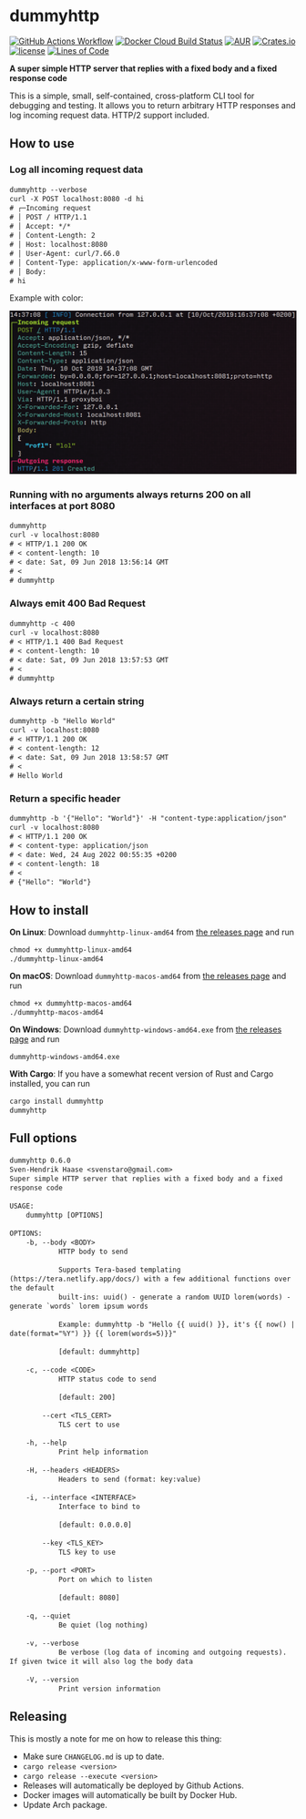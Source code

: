 # dummyhttp

[![GitHub Actions Workflow](https://github.com/svenstaro/dummyhttp/workflows/Build/badge.svg)](https://github.com/svenstaro/dummyhttp/actions)
[![Docker Cloud Build Status](https://img.shields.io/docker/cloud/build/svenstaro/dummyhttp)](https://cloud.docker.com/repository/docker/svenstaro/dummyhttp/)
[![AUR](https://img.shields.io/aur/version/dummyhttp.svg)](https://aur.archlinux.org/packages/dummyhttp/)
[![Crates.io](https://img.shields.io/crates/v/dummyhttp.svg)](https://crates.io/crates/dummyhttp)
[![license](http://img.shields.io/badge/license-MIT-blue.svg)](https://github.com/svenstaro/dummyhttp/blob/master/LICENSE)
[![Lines of Code](https://tokei.rs/b1/github/svenstaro/dummyhttp)](https://github.com/svenstaro/dummyhttp)

**A super simple HTTP server that replies with a fixed body and a fixed response code**

This is a simple, small, self-contained, cross-platform CLI tool for debugging
and testing.
It allows you to return arbitrary HTTP responses and log incoming request data.
HTTP/2 support included.

## How to use

### Log all incoming request data

    dummyhttp --verbose
    curl -X POST localhost:8080 -d hi
    # ┌─Incoming request
    # │ POST / HTTP/1.1
    # │ Accept: */*
    # │ Content-Length: 2
    # │ Host: localhost:8080
    # │ User-Agent: curl/7.66.0
    # │ Content-Type: application/x-www-form-urlencoded
    # │ Body:
    # hi

Example with color:

![Pretty log](pretty_log.png)

### Running with no arguments always returns 200 on all interfaces at port 8080

    dummyhttp
    curl -v localhost:8080
    # < HTTP/1.1 200 OK
    # < content-length: 10
    # < date: Sat, 09 Jun 2018 13:56:14 GMT
    # <
    # dummyhttp

### Always emit 400 Bad Request

    dummyhttp -c 400
    curl -v localhost:8080
    # < HTTP/1.1 400 Bad Request
    # < content-length: 10
    # < date: Sat, 09 Jun 2018 13:57:53 GMT
    # <
    # dummyhttp

### Always return a certain string

    dummyhttp -b "Hello World"
    curl -v localhost:8080
    # < HTTP/1.1 200 OK
    # < content-length: 12
    # < date: Sat, 09 Jun 2018 13:58:57 GMT
    # <
    # Hello World

### Return a specific header

    dummyhttp -b '{"Hello": "World"}' -H "content-type:application/json"
    curl -v localhost:8080
    # < HTTP/1.1 200 OK
    # < content-type: application/json
    # < date: Wed, 24 Aug 2022 00:55:35 +0200
    # < content-length: 18
    # <
    # {"Hello": "World"}

## How to install

**On Linux**: Download `dummyhttp-linux-amd64` from [the releases page](https://github.com/svenstaro/dummyhttp/releases) and run

    chmod +x dummyhttp-linux-amd64
    ./dummyhttp-linux-amd64

**On macOS**: Download `dummyhttp-macos-amd64` from [the releases page](https://github.com/svenstaro/dummyhttp/releases) and run

    chmod +x dummyhttp-macos-amd64
    ./dummyhttp-macos-amd64

**On Windows**: Download `dummyhttp-windows-amd64.exe` from [the releases page](https://github.com/svenstaro/dummyhttp/releases) and run

    dummyhttp-windows-amd64.exe

**With Cargo**: If you have a somewhat recent version of Rust and Cargo installed, you can run

    cargo install dummyhttp
    dummyhttp

## Full options

    dummyhttp 0.6.0
    Sven-Hendrik Haase <svenstaro@gmail.com>
    Super simple HTTP server that replies with a fixed body and a fixed response code

    USAGE:
        dummyhttp [OPTIONS]

    OPTIONS:
        -b, --body <BODY>
                HTTP body to send

                Supports Tera-based templating (https://tera.netlify.app/docs/) with a few additional functions over the default
                built-ins: uuid() - generate a random UUID lorem(words) - generate `words` lorem ipsum words

                Example: dummyhttp -b "Hello {{ uuid() }}, it's {{ now() | date(format="%Y") }} {{ lorem(words=5)}}"

                [default: dummyhttp]

        -c, --code <CODE>
                HTTP status code to send

                [default: 200]

            --cert <TLS_CERT>
                TLS cert to use

        -h, --help
                Print help information

        -H, --headers <HEADERS>
                Headers to send (format: key:value)

        -i, --interface <INTERFACE>
                Interface to bind to

                [default: 0.0.0.0]

            --key <TLS_KEY>
                TLS key to use

        -p, --port <PORT>
                Port on which to listen

                [default: 8080]

        -q, --quiet
                Be quiet (log nothing)

        -v, --verbose
                Be verbose (log data of incoming and outgoing requests). If given twice it will also log the body data

        -V, --version
                Print version information

## Releasing

This is mostly a note for me on how to release this thing:

- Make sure `CHANGELOG.md` is up to date.
- `cargo release <version>`
- `cargo release --execute <version>`
- Releases will automatically be deployed by Github Actions.
- Docker images will automatically be built by Docker Hub.
- Update Arch package.
